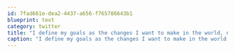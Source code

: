 ```yaml
---
id: 7fad661e-dea2-4437-a656-f765786643b1
blueprint: text
category: twitter
title: "I define my goals as the changes I want to make in the world, not what job title I'd like to see myself having."
caption: "I define my goals as the changes I want to make in the world, not what job title I'd like to see myself having."
---
```

